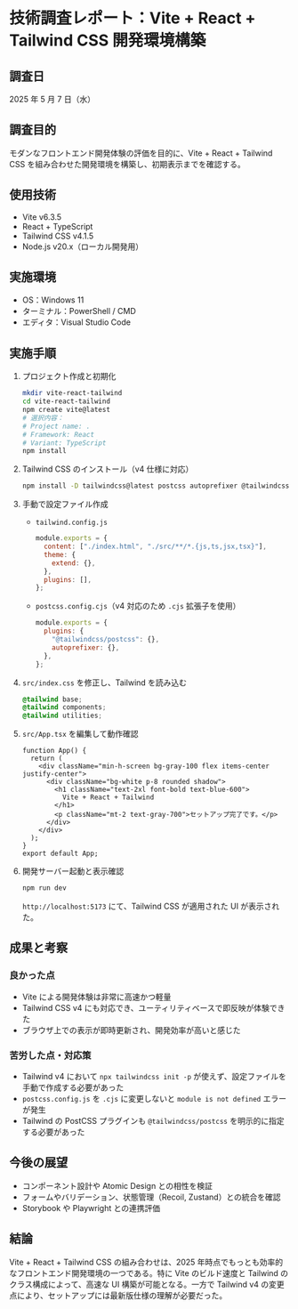 # 技術調査レポート：Vite + React + Tailwind CSS 開発環境構築

## 調査日

2025 年 5 月 7 日（水）

## 調査目的

モダンなフロントエンド開発体験の評価を目的に、Vite + React + Tailwind CSS を組み合わせた開発環境を構築し、初期表示までを確認する。

## 使用技術

- Vite v6.3.5
- React + TypeScript
- Tailwind CSS v4.1.5
- Node.js v20.x（ローカル開発用）

## 実施環境

- OS：Windows 11
- ターミナル：PowerShell / CMD
- エディタ：Visual Studio Code

## 実施手順

1. プロジェクト作成と初期化

   ```bash
   mkdir vite-react-tailwind
   cd vite-react-tailwind
   npm create vite@latest
   # 選択内容：
   # Project name: .
   # Framework: React
   # Variant: TypeScript
   npm install
   ```

2. Tailwind CSS のインストール（v4 仕様に対応）

   ```bash
   npm install -D tailwindcss@latest postcss autoprefixer @tailwindcss/cli @tailwindcss/postcss
   ```

3. 手動で設定ファイル作成

   - `tailwind.config.js`

     ```js
     module.exports = {
       content: ["./index.html", "./src/**/*.{js,ts,jsx,tsx}"],
       theme: {
         extend: {},
       },
       plugins: [],
     };
     ```

   - `postcss.config.cjs`（v4 対応のため `.cjs` 拡張子を使用）

     ```js
     module.exports = {
       plugins: {
         "@tailwindcss/postcss": {},
         autoprefixer: {},
       },
     };
     ```

4. `src/index.css` を修正し、Tailwind を読み込む

   ```css
   @tailwind base;
   @tailwind components;
   @tailwind utilities;
   ```

5. `src/App.tsx` を編集して動作確認

   ```tsx
   function App() {
     return (
       <div className="min-h-screen bg-gray-100 flex items-center justify-center">
         <div className="bg-white p-8 rounded shadow">
           <h1 className="text-2xl font-bold text-blue-600">
             Vite + React + Tailwind
           </h1>
           <p className="mt-2 text-gray-700">セットアップ完了です。</p>
         </div>
       </div>
     );
   }
   export default App;
   ```

6. 開発サーバー起動と表示確認

   ```bash
   npm run dev
   ```

   `http://localhost:5173` にて、Tailwind CSS が適用された UI が表示された。

## 成果と考察

### 良かった点

- Vite による開発体験は非常に高速かつ軽量
- Tailwind CSS v4 にも対応でき、ユーティリティベースで即反映が体験できた
- ブラウザ上での表示が即時更新され、開発効率が高いと感じた

### 苦労した点・対応策

- Tailwind v4 において `npx tailwindcss init -p` が使えず、設定ファイルを手動で作成する必要があった
- `postcss.config.js` を `.cjs` に変更しないと `module is not defined` エラーが発生
- Tailwind の PostCSS プラグインも `@tailwindcss/postcss` を明示的に指定する必要があった

## 今後の展望

- コンポーネント設計や Atomic Design との相性を検証
- フォームやバリデーション、状態管理（Recoil, Zustand）との統合を確認
- Storybook や Playwright との連携評価

## 結論

Vite + React + Tailwind CSS の組み合わせは、2025 年時点でもっとも効率的なフロントエンド開発環境の一つである。特に Vite のビルド速度と Tailwind のクラス構成によって、高速な UI 構築が可能となる。一方で Tailwind v4 の変更点により、セットアップには最新版仕様の理解が必要だった。
